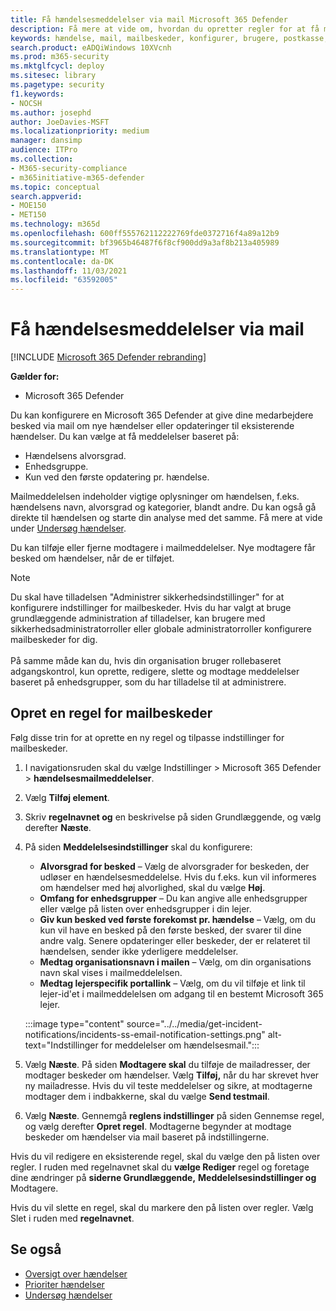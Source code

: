 ```yaml
---
title: Få hændelsesmeddelelser via mail Microsoft 365 Defender
description: Få mere at vide om, hvordan du opretter regler for at få mailbeskeder om hændelser i Microsoft 365 Defender
keywords: hændelse, mail, mailbeskeder, konfigurer, brugere, postkasse, mail, hændelser, analysér, svar
search.product: eADQiWindows 10XVcnh
ms.prod: m365-security
ms.mktglfcycl: deploy
ms.sitesec: library
ms.pagetype: security
f1.keywords:
- NOCSH
ms.author: josephd
author: JoeDavies-MSFT
ms.localizationpriority: medium
manager: dansimp
audience: ITPro
ms.collection:
- M365-security-compliance
- m365initiative-m365-defender
ms.topic: conceptual
search.appverid:
- MOE150
- MET150
ms.technology: m365d
ms.openlocfilehash: 600ff555762112222769fde0372716f4a89a12b9
ms.sourcegitcommit: bf3965b46487f6f8cf900dd9a3af8b213a405989
ms.translationtype: MT
ms.contentlocale: da-DK
ms.lasthandoff: 11/03/2021
ms.locfileid: "63592005"
---
```

# <a name="get-incident-notifications-by-email"></a>Få hændelsesmeddelelser via mail

[!INCLUDE [Microsoft 365 Defender rebranding](../includes/microsoft-defender.md)]


**Gælder for:**
- Microsoft 365 Defender

Du kan konfigurere en Microsoft 365 Defender at give dine medarbejdere besked via mail om nye hændelser eller opdateringer til eksisterende hændelser. Du kan vælge at få meddelelser baseret på:

- Hændelsens alvorsgrad.
- Enhedsgruppe.
- Kun ved den første opdatering pr. hændelse.

Mailmeddelelsen indeholder vigtige oplysninger om hændelsen, f.eks. hændelsens navn, alvorsgrad og kategorier, blandt andre. Du kan også gå direkte til hændelsen og starte din analyse med det samme. Få mere at vide under [Undersøg hændelser](investigate-incidents.md).

Du kan tilføje eller fjerne modtagere i mailmeddelelser. Nye modtagere får besked om hændelser, når de er tilføjet. 

>[!NOTE]
>Du skal have tilladelsen "Administrer sikkerhedsindstillinger" for at konfigurere indstillinger for mailbeskeder. Hvis du har valgt at bruge grundlæggende administration af tilladelser, kan brugere med sikkerhedsadministratorroller eller globale administratorroller konfigurere mailbeskeder for dig. <br> <br>
På samme måde kan du, hvis din organisation bruger rollebaseret adgangskontrol, kun oprette, redigere, slette og modtage meddelelser baseret på enhedsgrupper, som du har tilladelse til at administrere.

## <a name="create-a-rule-for-email-notifications"></a>Opret en regel for mailbeskeder

Følg disse trin for at oprette en ny regel og tilpasse indstillinger for mailbeskeder.

1. I navigationsruden skal du vælge Indstillinger > Microsoft 365 Defender > **hændelsesmailmeddelelser**.
2. Vælg **Tilføj element**.
3. Skriv **regelnavnet og** en beskrivelse på siden Grundlæggende, og vælg derefter **Næste**.
4. På siden **Meddelelsesindstillinger** skal du konfigurere:
    - **Alvorsgrad for besked** – Vælg de alvorsgrader for beskeden, der udløser en hændelsesmeddelelse. Hvis du f.eks. kun vil informeres om hændelser med høj alvorlighed, skal du vælge **Høj**.
    - **Omfang for enhedsgrupper** – Du kan angive alle enhedsgrupper eller vælge på listen over enhedsgrupper i din lejer.
    - **Giv kun besked ved første forekomst pr. hændelse** – Vælg, om du kun vil have en besked på den første besked, der svarer til dine andre valg. Senere opdateringer eller beskeder, der er relateret til hændelsen, sender ikke yderligere meddelelser.
    - **Medtag organisationsnavn i mailen** – Vælg, om din organisations navn skal vises i mailmeddelelsen.
    - **Medtag lejerspecifik portallink** – Vælg, om du vil tilføje et link til lejer-id'et i mailmeddelelsen om adgang til en bestemt Microsoft 365 lejer.

    :::image type="content" source="../../media/get-incident-notifications/incidents-ss-email-notification-settings.png" alt-text="Indstillinger for meddelelser om hændelsesmail.":::

5. Vælg **Næste**. På siden **Modtagere skal** du tilføje de mailadresser, der modtager beskeder om hændelser. Vælg **Tilføj,** når du har skrevet hver ny mailadresse. Hvis du vil teste meddelelser og sikre, at modtagerne modtager dem i indbakkerne, skal du vælge **Send testmail**. 
6. Vælg **Næste**. Gennemgå **reglens indstillinger** på siden Gennemse regel, og vælg derefter **Opret regel**. Modtagerne begynder at modtage beskeder om hændelser via mail baseret på indstillingerne.

Hvis du vil redigere en eksisterende regel, skal du vælge den på listen over regler. I ruden med regelnavnet skal du **vælge Rediger** regel og foretage dine ændringer på **siderne Grundlæggende,** **Meddelelsesindstillinger og** Modtagere. 

Hvis du vil slette en regel, skal du markere den på listen over regler. Vælg Slet i ruden med **regelnavnet**.

## <a name="see-also"></a>Se også
- [Oversigt over hændelser](incidents-overview.md)
- [Prioriter hændelser](incident-queue.md)
- [Undersøg hændelser](investigate-incidents.md)
